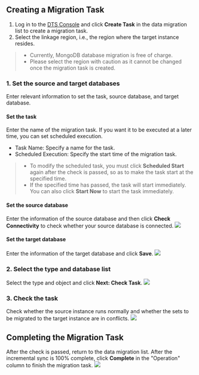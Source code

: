 ## Creating a Migration Task
1. Log in to the [DTS Console](https://console.cloud.tencent.com/dtsnew/migrate/page) and click **Create Task** in the data migration list to create a migration task.
2. Select the linkage region, i.e., the region where the target instance resides.
>
>- Currently, MongoDB database migration is free of charge.
>- Please select the region with caution as it cannot be changed once the migration task is created.

### 1. Set the source and target databases
Enter relevant information to set the task, source database, and target database.

#### Set the task
Enter the name of the migration task. If you want it to be executed at a later time, you can set scheduled execution.
- Task Name: Specify a name for the task.
- Scheduled Execution: Specify the start time of the migration task.
>
> - To modify the scheduled task, you must click **Scheduled Start** again after the check is passed, so as to make the task start at the specified time.
> - If the specified time has passed, the task will start immediately. You can also click **Start Now** to start the task immediately.
> 

#### Set the source database
Enter the information of the source database and then click **Check Connectivity** to check whether your source database is connected.
![](https://main.qcloudimg.com/raw/e8b4cf534fd22df74a873f66bb40fa9d.png)

#### Set the target database
Enter the information of the target database and click **Save**.
![](https://main.qcloudimg.com/raw/97b9c26ab5438c470fee83b86c43f7bc.png)

### 2. Select the type and database list
Select the type and object and click **Next: Check Task**.
![](https://main.qcloudimg.com/raw/84e8f7bc56bd3805dbc5e21a8a182dd6.png)

### 3. Check the task
Check whether the source instance runs normally and whether the sets to be migrated to the target instance are in conflicts.
![](https://main.qcloudimg.com/raw/ec09ca0a336064f5bff7f4bfa10af950.png)

## Completing the Migration Task
After the check is passed, return to the data migration list. After the incremental sync is 100% complete, click **Complete** in the "Operation" column to finish the migration task.
![](https://main.qcloudimg.com/raw/a0a9e83c67c34c16f046a21631f6cba8.png)
